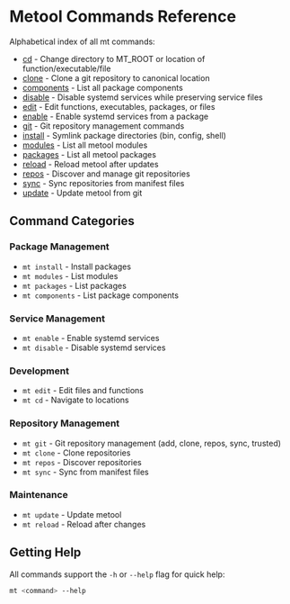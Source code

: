 # Metool Commands Reference

Alphabetical index of all mt commands:

- [cd](cd.md) - Change directory to MT_ROOT or location of function/executable/file
- [clone](clone.md) - Clone a git repository to canonical location
- [components](components.md) - List all package components
- [disable](disable.md) - Disable systemd services while preserving service files
- [edit](edit.md) - Edit functions, executables, packages, or files
- [enable](enable.md) - Enable systemd services from a package
- [git](git.md) - Git repository management commands
- [install](install.md) - Symlink package directories (bin, config, shell)
- [modules](modules.md) - List all metool modules
- [packages](packages.md) - List all metool packages
- [reload](reload.md) - Reload metool after updates
- [repos](repos.md) - Discover and manage git repositories
- [sync](sync.md) - Sync repositories from manifest files
- [update](update.md) - Update metool from git

## Command Categories

### Package Management
- `mt install` - Install packages
- `mt modules` - List modules
- `mt packages` - List packages
- `mt components` - List package components

### Service Management
- `mt enable` - Enable systemd services
- `mt disable` - Disable systemd services

### Development
- `mt edit` - Edit files and functions
- `mt cd` - Navigate to locations

### Repository Management
- `mt git` - Git repository management (add, clone, repos, sync, trusted)
- `mt clone` - Clone repositories
- `mt repos` - Discover repositories
- `mt sync` - Sync from manifest files

### Maintenance
- `mt update` - Update metool
- `mt reload` - Reload after changes

## Getting Help

All commands support the `-h` or `--help` flag for quick help:

```bash
mt <command> --help
```